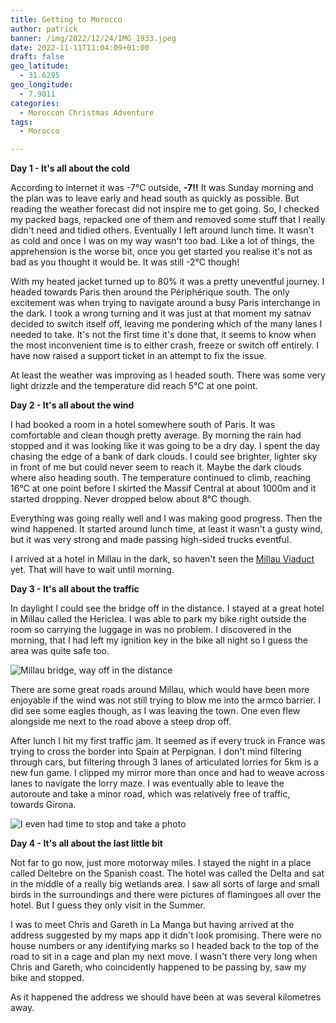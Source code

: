 ```yaml
---
title: Getting to Morocco
author: patrick
banner: /img/2022/12/24/IMG_1933.jpeg
date: 2022-11-11T11:04:09+01:00
draft: false
geo_latitude:
  - 31.6295
geo_longitude:
  - 7.9811
categories:
  - Moroccon Christmas Adventure
tags:
  - Morocco

---
```


**Day 1 - It's all about the cold**

According to internet it was -7°C outside, **-7!!** It was Sunday morning and the plan was to leave early and head south as quickly as possible. But reading the weather forecast did not inspire me to get going. So, I checked my packed bags, repacked one of them and removed some stuff that I really didn't need and tidied others. Eventually I left around lunch time. It wasn't as cold and once I was on my way wasn't too bad. Like a lot of things, the apprehension is the worse bit, once you get started you realise it's not as bad as you thought it would be. It was still -2°C though!

With my heated jacket turned up to 80% it was a pretty uneventful journey. I headed towards Paris then around the Périphérique south. The only excitement was when trying to navigate around a busy Paris interchange in the dark. I took a wrong turning and it was just at that moment my satnav decided to switch itself off, leaving me pondering which of the many lanes I needed to take. It's not the first time it's done that, it seems to know when the most inconvenient time is to either crash, freeze or switch off entirely. I have now raised a support ticket in an attempt to fix the issue.

At least the weather was improving as I headed south. There was some very light drizzle and the temperature did reach 5°C at one point.

**Day 2 - It's all about the wind**

I had booked a room in a hotel somewhere south of Paris. It was comfortable and clean though pretty average. By morning the rain had stopped and it was looking like it was going to be a dry day. I spent the day chasing the edge of a bank of dark clouds. I could see brighter, lighter sky in front of me but could never seem to reach it. Maybe the dark clouds where also heading south. The temperature continued to climb, reaching 16°C at one point before I skirted the Massif Central at about 1000m and it started dropping. Never dropped below about 8°C though. 

Everything was going really well and I was making good progress. Then the wind happened. It started around lunch time, at least it wasn't a gusty wind, but it was very strong and made passing high-sided trucks eventful. 

I arrived at a hotel in Millau in the dark, so haven't seen the [Millau Viaduct](https://en.wikipedia.org/wiki/Millau_Viaduct?wprov=sfti1) yet. That will have to wait until morning. 

**Day 3 - It's all about the traffic**

In daylight I could see the bridge off in the distance. I stayed at a great hotel in Millau called the Hericlea. I was able to park my bike right outside the room so carrying the luggage in was no problem. I discovered in the morning, that I had left my ignition key in the bike all night so I guess the area was quite safe too.

![Millau bridge, way off in the distance](/img/2022/12/20/IMG_1905.jpeg)

There are some great roads around Millau, which would have been more enjoyable if the wind was not still trying to blow me into the armco barrier. I did see some eagles though, as I was leaving the town. One even flew alongside me next to the road above a steep drop off. 

After lunch I hit my first traffic jam. It seemed as if every truck in France was trying to cross the border into Spain at Perpignan. I don't mind filtering through cars, but filtering through 3 lanes of articulated lorries for 5km is a new fun game. I clipped my mirror more than once and had to weave across lanes to navigate the lorry maze. I was eventually able to leave the autoroute and take a minor road, which was relatively free of traffic, towards Girona.

![I even had time to stop and take a photo](img/2022/12/20/IMG_1906.jpeg)

**Day 4 - It's all about the last little bit**

Not far to go now, just more motorway miles. I stayed the night in a place called Deltebre on the Spanish coast. The hotel was called the Delta and sat in the middle of a really big wetlands area. I saw all sorts of large and small birds in the surroundings and there were pictures of flamingoes all over the hotel. But I guess they only visit in the Summer.

I was to meet Chris and Gareth in La Manga but having arrived at the address suggested by my maps app it didn't look promising. There were no house numbers or any identifying marks so I headed back to the top of the road to sit in a cage and plan my next move. I wasn't there very long when Chris and Gareth, who coincidently happened to be passing by, saw my bike and stopped.

As it happened the address we should have been at was several kilometres away. 
